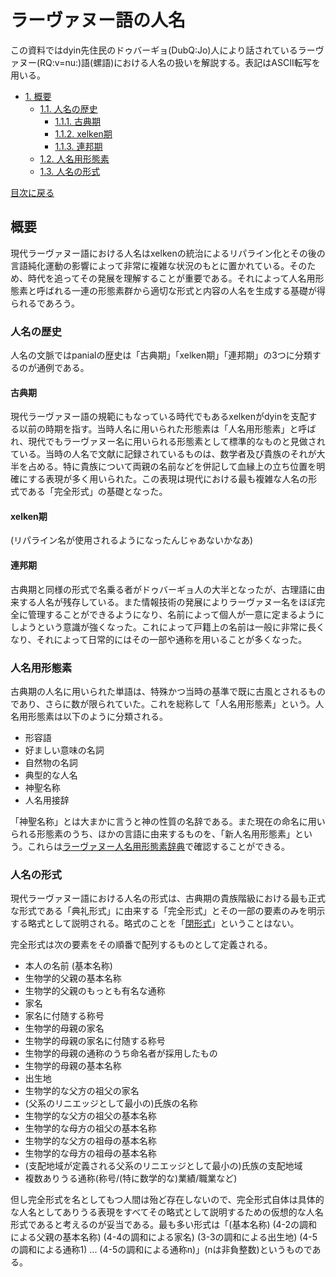 # ラーヴァヌー語の人名
この資料ではdyin先住民のドゥバーギョ(DubQ:Jo)人により話されているラーヴァヌー(RQ:v=nu:)語(螺語)における人名の扱いを解説する。表記はASCII転写を用いる。

<a id ="contents"></a>
- [1. 概要](#outline)
	- [1.1. 人名の歴史](#history)
		- [1.1.1. 古典期](#classical)
		- [1.1.2. xelken期](#xelken)
		- [1.1.3. 連邦期](#yuesleone)
	- [1.2. 人名用形態素](#morpheme)
	- [1.3. 人名の形式](#form)

[目次に戻る](#contents)

<a id ="outline"></a>
## 概要
現代ラーヴァヌー語における人名はxelkenの統治によるリパライン化とその後の言語純化運動の影響によって非常に複雑な状況のもとに置かれている。そのため、時代を追ってその発展を理解することが重要である。それによって人名用形態素と呼ばれる一連の形態素群から適切な形式と内容の人名を生成する基礎が得られるであろう。

<a id ="history"></a>
### 人名の歴史
人名の文脈ではpanialの歴史は「古典期」「xelken期」「連邦期」の3つに分類するのが通例である。

<a id ="classical"></a>
#### 古典期
現代ラーヴァヌー語の規範にもなっている時代でもあるxelkenがdyinを支配する以前の時期を指す。当時人名に用いられた形態素は「人名用形態素」と呼ばれ、現代でもラーヴァヌー名に用いられる形態素として標準的なものと見做されている。当時の人名で文献に記録されているものは、数学者及び貴族のそれが大半を占める。特に貴族について両親の名前などを併記して血縁上の立ち位置を明確にする表現が多く用いられた。この表現は現代における最も複雑な人名の形式である「完全形式」の基礎となった。

<a id ="xelken"></a>
#### xelken期
(リパライン名が使用されるようになったんじゃあないかなあ)

<a id ="yuesleone"></a>
#### 連邦期
古典期と同様の形式で名乗る者がドゥバーギョ人の大半となったが、古理語に由来する人名が残存している。また情報技術の発展によりラーヴァヌー名をほぼ完全に管理することができるようになり、名前によって個人が一意に定まるようにしようという意識が強くなった。これによって戸籍上の名前は一般に非常に長くなり、それによって日常的にはその一部や通称を用いることが多くなった。

<a id ="morpheme"></a>
### 人名用形態素
古典期の人名に用いられた単語は、特殊かつ当時の基準で既に古風とされるものであり、さらに数が限られていた。これを総称して「人名用形態素」という。人名用形態素は以下のように分類される。

+ 形容語
+ 好ましい意味の名詞
+ 自然物の名詞
+ 典型的な人名
+ 神聖名称
+ 人名用接辞

「神聖名称」とは大まかに言うと神の性質の名辞である。また現在の命名に用いられる形態素のうち、ほかの言語に由来するものを、「新人名用形態素」という。これらは[ラーヴァヌー人名用形態素辞典](https://github.com/SkurlavenijaMavija/rkharvanur/blob/master/%E3%83%A9%E3%83%BC%E3%83%B4%E3%82%A1%E3%83%8C%E3%83%BC%E4%BA%BA%E5%90%8D%E7%94%A8%E5%BD%A2%E6%85%8B%E7%B4%A0%E8%BE%9E%E5%85%B8.json)で確認することができる。

<a id ="form"></a>
### 人名の形式
現代ラーヴァヌー語における人名の形式は、古典期の貴族階級における最も正式な形式である「典礼形式」に由来する「完全形式」とその一部の要素のみを明示する略式として説明される。略式のことを「[閉形式](https://ja.wikipedia.org/wiki/%E9%96%89%E5%BE%AE%E5%88%86%E5%BD%A2%E5%BC%8F#:~:text=C1-%E7%B4%9A%EF%BC%88%E3%83%95%E3%83%A9%E3%83%B3%E3%82%B9%E8%AA%9E%E7%89%88%EF%BC%89%E5%87%BD%E6%95%B0%E4%BF%82%E6%95%B0%E3%81%AE%E4%BB%BB%E6%84%8F%E3%81%AE%E5%AE%8C%E5%85%A8%E5%BE%AE%E5%88%86%E5%BD%A2%E5%BC%8F%E3%81%AF%E9%96%89%E5%BE%AE%E5%88%86%E5%BD%A2%E5%BC%8F%E3%81%A7%E3%81%82%E3%82%8B%E3%80%82)」ということはない。

完全形式は次の要素をその順番で配列するものとして定義される。

+ 本人の名前 (基本名称)
+ 生物学的父親の基本名称
+ 生物学的父親のもっとも有名な通称
+ 家名
+ 家名に付随する称号
+ 生物学的母親の家名
+ 生物学的母親の家名に付随する称号
+ 生物学的母親の通称のうち命名者が採用したもの
+ 生物学的母親の基本名称
+ 出生地
+ 生物学的な父方の祖父の家名
+ (父系のリニエッジとして最小の)氏族の名称
+ 生物学的な父方の祖父の基本名称
+ 生物学的な母方の祖父の基本名称
+ 生物学的な父方の祖母の基本名称
+ 生物学的な母方の祖母の基本名称
+ (支配地域が定義される父系のリニエッジとして最小の)氏族の支配地域
+ 複数ありうる通称(称号/(特に数学的な)業績/職業など)

但し完全形式を名としてもつ人間は殆ど存在しないので、完全形式自体は具体的な人名としてありうる表現をすべてその略式として説明するための仮想的な人名形式であると考えるのが妥当である。最も多い形式は「(基本名称) (4-2の調和による父親の基本名称) (4-4の調和による家名) (3-3の調和による出生地) (4-5の調和による通称1) ... (4-5の調和による通称n)」(nは非負整数)というものである。
